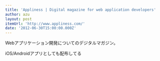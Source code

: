 ```yaml
---
title: 'Appliness | Digital magazine for web application developers'
author: azu
layout: post
itemUrl: 'http://www.appliness.com/'
date: '2012-06-30T15:00:00.000Z'
---
```

Webアプリケーション開発についてのデジタルマガジン。

iOS/Androidアプリとしても配布してる
